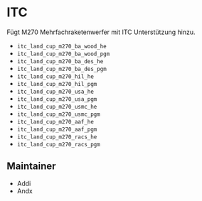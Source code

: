 # ITC

Fügt M270 Mehrfachraketenwerfer mit ITC Unterstützung hinzu.

- `itc_land_cup_m270_ba_wood_he`
- `itc_land_cup_m270_ba_wood_pgm`
- `itc_land_cup_m270_ba_des_he`
- `itc_land_cup_m270_ba_des_pgm`
- `itc_land_cup_m270_hil_he`
- `itc_land_cup_m270_hil_pgm`
- `itc_land_cup_m270_usa_he`
- `itc_land_cup_m270_usa_pgm`
- `itc_land_cup_m270_usmc_he`
- `itc_land_cup_m270_usmc_pgm`
- `itc_land_cup_m270_aaf_he`
- `itc_land_cup_m270_aaf_pgm`
- `itc_land_cup_m270_racs_he`
- `itc_land_cup_m270_racs_pgm`

## Maintainer

- Addi
- Andx
